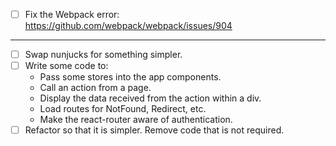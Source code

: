 - [ ] Fix the Webpack error: https://github.com/webpack/webpack/issues/904

_____

- [ ] Swap nunjucks for something simpler.
- [ ] Write some code to:
  - Pass some stores into the app components.
  - Call an action from a page.
  - Display the data received from the action within a div.
  - Load routes for NotFound, Redirect, etc.
  - Make the react-router aware of authentication.
- [ ] Refactor so that it is simpler. Remove code that is not required.
